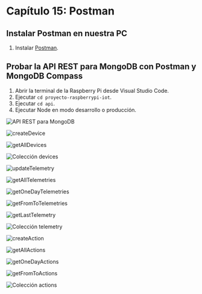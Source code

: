 # Capítulo 15: Postman

## Instalar Postman en nuestra PC

1. Instalar [Postman](https://www.postman.com/downloads/).

## Probar la API REST para MongoDB con Postman y MongoDB Compass

1. Abrir la terminal de la Raspberry Pi desde Visual Studio Code.
2. Ejecutar `cd proyecto-raspberrypi-iot`.
3. Ejecutar `cd api`.
4. Ejecutar Node en modo desarrollo o producción.

![API REST para MongoDB](1.png)

![createDevice](2.png)

![getAllDevices](3.png)

![Colección devices](4.png)

![updateTelemetry](5.png)

![getAllTelemetries](6.png)

![getOneDayTelemetries](7.png)

![getFromToTelemetries](8.png)

![getLastTelemetry](9.png)

![Colección telemetry](10.png)

![createAction](11.png)

![getAllActions](12.png)

![getOneDayActions](13.png)

![getFromToActions](14.png)

![Colección actions](15.png)
